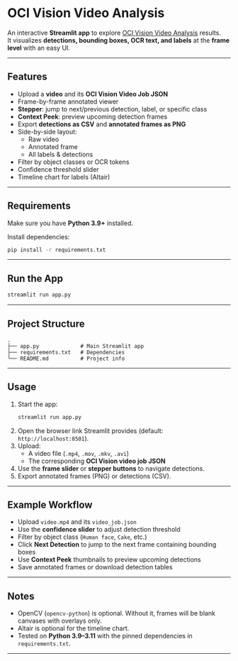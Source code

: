 # OCI Vision Video Analysis

An interactive **Streamlit app** to explore [OCI Vision Video Analysis](https://www.oracle.com/in/artificial-intelligence/vision/) results.  
It visualizes **detections, bounding boxes, OCR text, and labels** at the **frame level** with an easy UI.

---

## Features
- Upload a **video** and its **OCI Vision Video Job JSON**
- Frame-by-frame annotated viewer
- **Stepper**: jump to next/previous detection, label, or specific class
- **Context Peek**: preview upcoming detection frames
- Export **detections as CSV** and **annotated frames as PNG**
- Side-by-side layout:
  - Raw video
  - Annotated frame
  - All labels & detections
- Filter by object classes or OCR tokens
- Confidence threshold slider
- Timeline chart for labels (Altair)

---

## Requirements

Make sure you have **Python 3.9+** installed.

Install dependencies:

```bash
pip install -r requirements.txt
```

---

## Run the App

```bash
streamlit run app.py
```

---

## Project Structure

```
.
├── app.py             # Main Streamlit app
├── requirements.txt   # Dependencies
└── README.md          # Project info
```

---

## Usage

1. Start the app:
   ```bash
   streamlit run app.py
   ```
2. Open the browser link Streamlit provides (default: `http://localhost:8501`).
3. Upload:
   - A video file (`.mp4`, `.mov`, `.mkv`, `.avi`)  
   - The corresponding **OCI Vision video job JSON**
4. Use the **frame slider** or **stepper buttons** to navigate detections.
5. Export annotated frames (PNG) or detections (CSV).

---

## Example Workflow
- Upload `video.mp4` and its `video_job.json`
- Use the **confidence slider** to adjust detection threshold
- Filter by object class (`Human face`, `Cake`, etc.)
- Click **Next Detection** to jump to the next frame containing bounding boxes
- Use **Context Peek** thumbnails to preview upcoming detections
- Save annotated frames or download detection tables

---

## Notes
- OpenCV (`opencv-python`) is optional. Without it, frames will be blank canvases with overlays only.
- Altair is optional for the timeline chart.
- Tested on **Python 3.9–3.11** with the pinned dependencies in `requirements.txt`.

---
